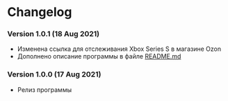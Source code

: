 # Changelog

### Version 1.0.1 (18 Aug 2021)
- Изменена ссылка для отслеживания Xbox Series S в магазине Ozon
- Дополнено описание программы в файле [README.md](README.md)

### Version 1.0.0 (17 Aug 2021)
- Релиз программы

